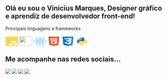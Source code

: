 ## Olá eu sou o Vinicius Marques, Designer gráfico e aprendiz de desenvolvedor front-end!

<div style="display: inline_block">
Principais linguagens e frameworks
  <br />
  <br />
  <img align="center" height="30" width="40" src="https://raw.githubusercontent.com/devicons/devicon/master/icons/javascript/javascript-plain.svg">
  <img align="center" height="30" width="40" src="https://upload.wikimedia.org/wikipedia/commons/thumb/b/b2/Bootstrap_logo.svg/1280px-Bootstrap_logo.svg.png">
  <img align="center" height="30" width="40" src="https://raw.githubusercontent.com/devicons/devicon/master/icons/react/react-original.svg">
  <img align="center" height="30" width="40" src="https://raw.githubusercontent.com/devicons/devicon/master/icons/html5/html5-original.svg">
  <img align="center" height="30" width="40" src="https://raw.githubusercontent.com/devicons/devicon/master/icons/css3/css3-original.svg">
  <img align="center" height="30" width="40" src="https://raw.githubusercontent.com/devicons/devicon/master/icons/python/python-original.svg">
</div>

## Me acompanhe nas redes sociais...
 
<div> 
  <a href="https://instagram.com/m.arkes" target="_blank"><img src="https://img.shields.io/badge/-Instagram-%23E4405F?style=for-the-badge&logo=instagram&logoColor=white" target="_blank"></a>
  <a href="https://www.behance.net/viniciusmmarques" target="_blank"><img src="https://img.shields.io/badge/-Behance-%23333?style=for-the-badge&logo=behance&logoColor=white" target="_blank"></a>
  <a href = "mailto:vinicius.messias.marques@gmail.com"><img src="https://img.shields.io/badge/-Gmail-%red?style=for-the-badge&logo=gmail&logoColor=white" target="_blank"></a>
  <a href="[https://www.linkedin.com/in/](https://www.linkedin.com/in/vinicius-messias-marques-78b32460/)" target="_blank"><img src="https://img.shields.io/badge/-LinkedIn-%230077B5?style=for-the-badge&logo=linkedin&logoColor=white" target="_blank"></a> 
 
</div>
